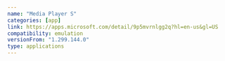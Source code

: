 ```yaml
---
name: "Media Player S"
categories: [app]
link: https://apps.microsoft.com/detail/9p5mvrnlgg2q?hl=en-us&gl=US
compatibility: emulation
versionFrom: "1.299.144.0"
type: applications
---
```



